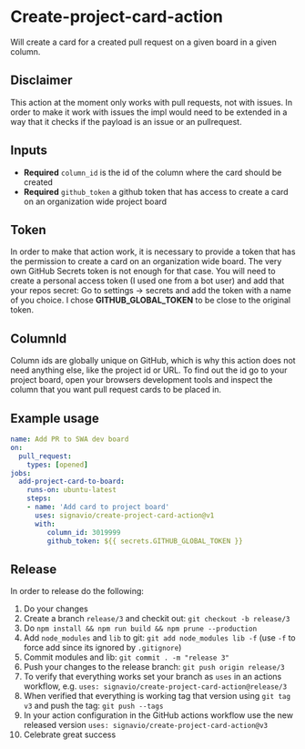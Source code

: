 # Create-project-card-action
Will create a card for a created pull request on a given board in a given column. 

## Disclaimer
This action at the moment only works with pull requests, not with issues. 
In order to make it work with issues the impl would need to be extended in a way that it checks if the payload is an issue or an pullrequest.

## Inputs
- **Required** `column_id` is the id of the column where the card should be created
- **Required** `github_token` a github token that has access to create a card on an organization wide project board 

## Token
In order to make that action work, it is necessary to provide a token that has the permission to create a card on an organization wide board. 
The very own GitHub Secrets token is not enough for that case. 
You will need to create a personal access token (I used one from a bot user) and add that your repos secret:
Go to settings -> secrets and add the token with a name of you choice. 
I chose __GITHUB_GLOBAL_TOKEN__ to be close to the original token. 

## ColumnId
Column ids are globally unique on GitHub, which is why this action does not need anything else, like the project id or URL. 
To find out the id go to your project board, open your browsers development tools and inspect the column that you want pull request cards to be placed in.

## Example usage

```yml
name: Add PR to SWA dev board
on: 
  pull_request:
    types: [opened]
jobs:
  add-project-card-to-board:
    runs-on: ubuntu-latest
    steps:
    - name: 'Add card to project board'
      uses: signavio/create-project-card-action@v1
      with:
         column_id: 3019999
         github_token: ${{ secrets.GITHUB_GLOBAL_TOKEN }}
```

## Release 
In order to release do the following:
1. Do your changes
2. Create a branch `release/3` and checkit out: `git checkout -b release/3`
3. Do `npm install && npm run build && npm prune --production`
4. Add `node_modules` and `lib` to git: `git add node_modules lib -f` (use `-f` to force add since its ignored by `.gitignore`)
5. Commit modules and lib: `git commit . -m "release 3"`
6. Push your changes to the release branch: `git push origin release/3`  
7. To verify that everything works set your branch as `uses` in an actions workflow, e.g. `uses: signavio/create-project-card-action@release/3`
8. When verified that everything is working tag that version using `git tag v3` and push the tag: `git push --tags` 
9. In your action configuration in the GitHub actions workflow use the new released version `uses: signavio/create-project-card-action@v3`
10. Celebrate great success
